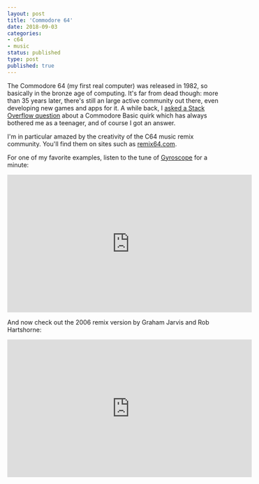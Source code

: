 ```yaml
---
layout: post
title: 'Commodore 64'
date: 2018-09-03 
categories:
- c64
- music
status: published
type: post
published: true	
---
```


The Commodore 64 (my first real computer) was released in 1982, so basically in the bronze age of computing. It's far from dead though: more than 35 years later, there's still an large active community out there, even developing new games and apps for it. A while back, I [asked a Stack Overflow question](https://stackoverflow.com/questions/22284128) about a Commodore Basic quirk which has always bothered me as a teenager, and of course I got an answer. 

<!-- more -->

I'm in particular amazed by the creativity of the C64 music remix community. You'll find them on sites such as [remix64.com](http://www.remix64.com).

For one of my favorite examples, listen to the tune of [Gyroscope](https://en.wikipedia.org/wiki/Gyroscope_(video_game)) for a minute:

<iframe width="560" height="315" src="https://www.youtube.com/embed/egFy58Yr1gM?start=30" frameborder="0" allow="autoplay; encrypted-media" allowfullscreen></iframe>

And now check out the 2006 remix version by Graham Jarvis and Rob Hartshorne:

<iframe width="560" height="315" src="http://remix.kwed.org/files/RKOfiles/Chronblom%20-%20Gyroscope%20-%20Unzalicious%20version.mp3" frameborder="0" allow="autoplay; encrypted-media" allowfullscreen></iframe>
















